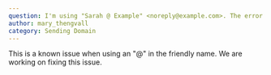 ```yaml
---
question: I'm using "Sarah @ Example" <noreply@example.com>. The error was " Invalid domain: Unconfigured or unverified sending domain."
author: mary_thengvall
category: Sending Domain
---
```

This is a known issue when using an "@" in the friendly name. We are working on fixing this issue.
